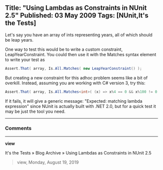 Title: "Using Lambdas as Constraints in NUnit 2.5"
Published: 03 May 2009
Tags: [NUnit,It's the Tests]
---
Let's say you have an array of ints representing years, all of which should be leap years.

One way to test this would be to write a custom constraint, LeapYearConstraint. You
could then use it with the Matches syntax element to write your test as

```csharp
Assert.That( array, Is.All.Matches( new LeapYearConstraint() );
```

But creating a new constraint for this adhoc problem seems like a bit of overkill.
Instead, assuming you are working with C# version 3, try this:

```csharp
Assert.That( array, Is.All.Matches<int>( (x) => x%4 == 0 && x%100 != 0 || x%400 == 0 );
```

If it fails, it will give a generic message: "Expected: matching lambda expression" since NUnit is actually
built with .NET 2.0, but for a quick test it may be just the tool you need.

---

### Comments

---

**view**

It&#039;s the Tests &raquo; Blog Archive &raquo; Using Lambdas as Constraints in NUnit 2.5
>view, Monday, August 19, 2019
